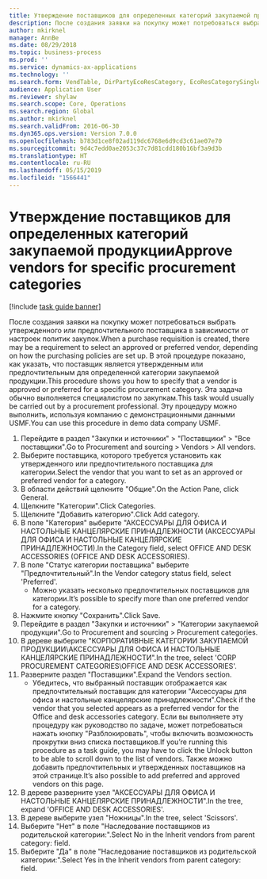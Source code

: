 ```yaml
---
title: Утверждение поставщиков для определенных категорий закупаемой продукции
description: После создания заявки на покупку может потребоваться выбрать утвержденного или предпочтительного поставщика в зависимости от настроек политик закупок.
author: mkirknel
manager: AnnBe
ms.date: 08/29/2018
ms.topic: business-process
ms.prod: ''
ms.service: dynamics-ax-applications
ms.technology: ''
ms.search.form: VendTable, DirPartyEcoResCategory, EcoResCategorySingleLookup, ProcCategoryHierarchyManagement
audience: Application User
ms.reviewer: shylaw
ms.search.scope: Core, Operations
ms.search.region: Global
ms.author: mkirknel
ms.search.validFrom: 2016-06-30
ms.dyn365.ops.version: Version 7.0.0
ms.openlocfilehash: b783d1ce8f02ad119dc6768e6d9cd3c61ae07e70
ms.sourcegitcommit: 9d4c7edd0ae2053c37c7d81cdd180b16bf3a9d3b
ms.translationtype: HT
ms.contentlocale: ru-RU
ms.lasthandoff: 05/15/2019
ms.locfileid: "1566441"
---
```

# <a name="approve-vendors-for-specific-procurement-categories"></a><span data-ttu-id="e94b9-103">Утверждение поставщиков для определенных категорий закупаемой продукции</span><span class="sxs-lookup"><span data-stu-id="e94b9-103">Approve vendors for specific procurement categories</span></span>

[!include [task guide banner](../../includes/task-guide-banner.md)]

<span data-ttu-id="e94b9-104">После создания заявки на покупку может потребоваться выбрать утвержденного или предпочтительного поставщика в зависимости от настроек политик закупок.</span><span class="sxs-lookup"><span data-stu-id="e94b9-104">When a purchase requisition is created, there may be a requirement to select an approved or preferred vendor, depending on how the purchasing policies are set up.</span></span> <span data-ttu-id="e94b9-105">В этой процедуре показано, как указать, что поставщик является утвержденным или предпочтительным для определенной категории закупаемой продукции.</span><span class="sxs-lookup"><span data-stu-id="e94b9-105">This procedure shows you how to specify that a vendor is approved or preferred for a specific procurement category.</span></span> <span data-ttu-id="e94b9-106">Эта задача обычно выполняется специалистом по закупкам.</span><span class="sxs-lookup"><span data-stu-id="e94b9-106">This task would usually be carried out by a procurement professional.</span></span> <span data-ttu-id="e94b9-107">Эту процедуру можно выполнить, используя компанию с демонстрационными данными USMF.</span><span class="sxs-lookup"><span data-stu-id="e94b9-107">You can use this procedure in demo data company USMF.</span></span>

1. <span data-ttu-id="e94b9-108">Перейдите в раздел "Закупки и источники" > "Поставщики" > "Все поставщики".</span><span class="sxs-lookup"><span data-stu-id="e94b9-108">Go to Procurement and sourcing > Vendors > All vendors.</span></span>
2. <span data-ttu-id="e94b9-109">Выберите поставщика, которого требуется установить как утвержденного или предпочтительного поставщика для категории.</span><span class="sxs-lookup"><span data-stu-id="e94b9-109">Select the vendor that you want to set as an approved or preferred vendor for a category.</span></span>
3. <span data-ttu-id="e94b9-110">В области действий щелкните "Общие".</span><span class="sxs-lookup"><span data-stu-id="e94b9-110">On the Action Pane, click General.</span></span>
4. <span data-ttu-id="e94b9-111">Щелкните "Категории".</span><span class="sxs-lookup"><span data-stu-id="e94b9-111">Click Categories.</span></span>
5. <span data-ttu-id="e94b9-112">Щелкните "Добавить категорию".</span><span class="sxs-lookup"><span data-stu-id="e94b9-112">Click Add category.</span></span>
6. <span data-ttu-id="e94b9-113">В поле "Категория" выберите "АКСЕССУАРЫ ДЛЯ ОФИСА И НАСТОЛЬНЫЕ КАНЦЕЛЯРСКИЕ ПРИНАДЛЕЖНОСТИ (АКСЕССУАРЫ ДЛЯ ОФИСА И НАСТОЛЬНЫЕ КАНЦЕЛЯРСКИЕ ПРИНАДЛЕЖНОСТИ).</span><span class="sxs-lookup"><span data-stu-id="e94b9-113">In the Category field, select OFFICE AND DESK ACCESSORIES (OFFICE AND DESK ACCESSORIES).</span></span>
7. <span data-ttu-id="e94b9-114">В поле "Статус категории поставщика" выберите "Предпочтительный".</span><span class="sxs-lookup"><span data-stu-id="e94b9-114">In the Vendor category status field, select 'Preferred'.</span></span>
    * <span data-ttu-id="e94b9-115">Можно указать несколько предпочтительных поставщиков для категории.</span><span class="sxs-lookup"><span data-stu-id="e94b9-115">It’s possible to specify more than one preferred vendor for a category.</span></span>  
8. <span data-ttu-id="e94b9-116">Нажмите кнопку "Сохранить".</span><span class="sxs-lookup"><span data-stu-id="e94b9-116">Click Save.</span></span>
9. <span data-ttu-id="e94b9-117">Перейдите в раздел "Закупки и источники" > "Категории закупаемой продукции".</span><span class="sxs-lookup"><span data-stu-id="e94b9-117">Go to Procurement and sourcing > Procurement categories.</span></span>
10. <span data-ttu-id="e94b9-118">В дереве выберите "КОРПОРАТИВНЫЕ КАТЕГОРИИ ЗАКУПАЕМОЙ ПРОДУКЦИИ\АКСЕССУАРЫ ДЛЯ ОФИСА И НАСТОЛЬНЫЕ КАНЦЕЛЯРСКИЕ ПРИНАДЛЕЖНОСТИ".</span><span class="sxs-lookup"><span data-stu-id="e94b9-118">In the tree, select 'CORP PROCUREMENT CATEGORIES\OFFICE AND DESK ACCESSORIES'.</span></span>
11. <span data-ttu-id="e94b9-119">Разверните раздел "Поставщики".</span><span class="sxs-lookup"><span data-stu-id="e94b9-119">Expand the Vendors section.</span></span>
    * <span data-ttu-id="e94b9-120">Убедитесь, что выбранный поставщик отображается как предпочтительный поставщик для категории "Аксессуары для офиса и настольные канцелярские принадлежности".</span><span class="sxs-lookup"><span data-stu-id="e94b9-120">Check if the vendor that you selected  appears as a preferred vendor for the Office and desk accessories category.</span></span> <span data-ttu-id="e94b9-121">Если вы выполняете эту процедуру как руководство по задаче, может потребоваться нажать кнопку "Разблокировать", чтобы включить возможность прокрутки вниз списка поставщиков.</span><span class="sxs-lookup"><span data-stu-id="e94b9-121">If you’re running this procedure as a task guide, you may have to click the Unlock button to be able to scroll down to the list of vendors.</span></span>  <span data-ttu-id="e94b9-122">Также можно добавить предпочтительных и утвержденных поставщиков на этой странице.</span><span class="sxs-lookup"><span data-stu-id="e94b9-122">It’s also possible to add preferred and approved vendors on this page.</span></span>  
12. <span data-ttu-id="e94b9-123">В дереве разверните узел "АКСЕССУАРЫ ДЛЯ ОФИСА И НАСТОЛЬНЫЕ КАНЦЕЛЯРСКИЕ ПРИНАДЛЕЖНОСТИ".</span><span class="sxs-lookup"><span data-stu-id="e94b9-123">In the tree, expand 'OFFICE AND DESK ACCESSORIES'.</span></span>
13. <span data-ttu-id="e94b9-124">В дереве выберите узел "Ножницы".</span><span class="sxs-lookup"><span data-stu-id="e94b9-124">In the tree, select 'Scissors'.</span></span>
14. <span data-ttu-id="e94b9-125">Выберите "Нет" в поле "Наследование поставщиков из родительской категории:".</span><span class="sxs-lookup"><span data-stu-id="e94b9-125">Select No in the Inherit vendors from parent category: field.</span></span>
15. <span data-ttu-id="e94b9-126">Выберите "Да" в поле "Наследование поставщиков из родительской категории:".</span><span class="sxs-lookup"><span data-stu-id="e94b9-126">Select Yes in the Inherit vendors from parent category: field.</span></span>

